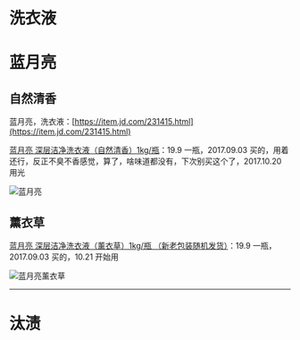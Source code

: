 # 洗衣液

# 蓝月亮

## 自然清香

蓝月亮，洗衣液：[https://item.jd.com/231415.html](https://item.jd.com/231415.html)

[蓝月亮 深层洁净洗衣液（自然清香）1kg/瓶](https://item.jd.com/231415.html)：19.9 一瓶，2017.09.03 买的，用着还行，反正不臭不香感觉，算了，啥味道都没有，下次别买这个了，2017.10.20 用光

![蓝月亮](https://img10.360buyimg.com/n1/jfs/t7495/71/1900646516/237309/fe3bdbf4/59a3cc84N7dc31fda.jpg)

## 薰衣草

[蓝月亮 深层洁净洗衣液（薰衣草）1kg/瓶 （新老包装随机发货）](https://item.jd.com/231406.html)：19.9 一瓶，2017.09.03 买的，10.21 开始用

![蓝月亮薰衣草](https://img11.360buyimg.com/n1/jfs/t8761/52/241075157/231061/a934f821/59a3ca01Nc53707d5.jpg)

***

# 汰渍

